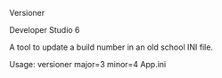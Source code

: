 Versioner

Developer Studio 6

A tool to update a build number in an old school INI file.

Usage:
versioner major=3 minor=4 App.ini
